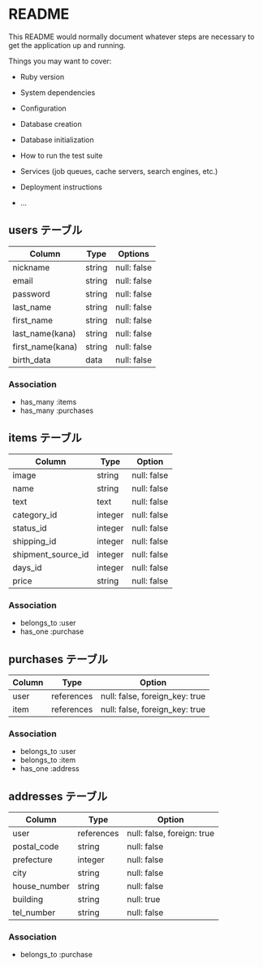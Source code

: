# README

This README would normally document whatever steps are necessary to get the
application up and running.

Things you may want to cover:

* Ruby version

* System dependencies

* Configuration

* Database creation

* Database initialization

* How to run the test suite

* Services (job queues, cache servers, search engines, etc.)

* Deployment instructions

* ...

## users テーブル

| Column           | Type   | Options     |
| ---------------- | ------ | ----------- |
| nickname         | string | null: false |
| email            | string | null: false |
| password         | string | null: false |
| last_name        | string | null: false |
| first_name       | string | null: false |
| last_name(kana)  | string | null: false |
| first_name(kana) | string | null: false |
| birth_data       | data   | null: false |

### Association

- has_many :items
- has_many :purchases

## items テーブル

| Column             | Type    | Option      |
| ------------------ | ------- | ----------- |
| image              | string  | null: false |
| name               | string  | null: false |
| text               | text    | null: false |
| category_id        | integer | null: false |
| status_id          | integer | null: false |
| shipping_id        | integer | null: false |
| shipment_source_id | integer | null: false |
| days_id            | integer | null: false |
| price              | string  | null: false |

### Association

- belongs_to :user
- has_one :purchase

## purchases テーブル

| Column  | Type       | Option                         |
| ------- | ---------- | ------------------------------ |
| user    | references | null: false, foreign_key: true |
| item    | references | null: false, foreign_key: true |

### Association

- belongs_to :user
- belongs_to :item
- has_one :address

## addresses テーブル

| Column       | Type       | Option                        |
| ------------ | ---------- | ----------------------------- |
| user         | references | null: false, foreign: true    |
| postal_code  | string     | null: false                   |
| prefecture   | integer    | null: false                   |
| city         | string     | null: false                   |
| house_number | string     | null: false                   |
| building     | string     | null: true                    |
| tel_number   | string     | null: false                   |

### Association

- belongs_to :purchase
